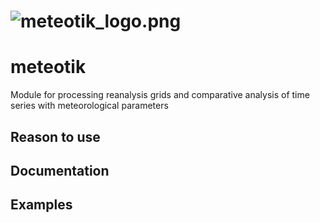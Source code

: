 # ![meteotik_logo.png](https://raw.githubusercontent.com/ITMO-NSS-team/meteotik/media/meteotik_logo.png)

# meteotik
Module for processing reanalysis grids and comparative analysis of time series with meteorological parameters

## Reason to use

## Documentation

## Examples 